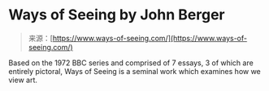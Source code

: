 <!--yml
category: 未分类
date: 2024-05-29 12:48:49
-->

# Ways of Seeing by John Berger

> 来源：[https://www.ways-of-seeing.com/](https://www.ways-of-seeing.com/)

Based on the 1972 BBC series and comprised of 7 essays, 3 of which are entirely pictoral, Ways of Seeing is a seminal work which examines how we view art.